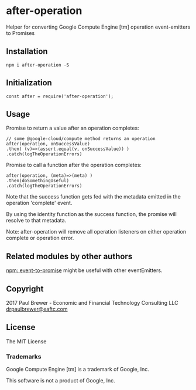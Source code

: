 # after-operation

Helper for converting Google Compute Engine [tm] operation event-emitters to Promises

## Installation

    npm i after-operation -S


## Initialization

    const after = require('after-operation');

## Usage

Promise to return a value after an operation completes:

    // some @google-cloud/compute method returns an operation
    after(operation, onSuccessValue)
    .then( (v)=>(assert.equal(v, onSuccessValue)) )
    .catch(logTheOperationErrors)

Promise to call a function after the operation completes:

    after(operation, (meta)=>(meta) )
    .then(doSomethingUseful)
    .catch(logTheOperationErrors)


Note that the success function gets fed with the metadata emitted in the operation 'complete' event.

By using the identity function as the success function, the promise will resolve to that metadata.

Note: after-operation will remove all operation listeners on either operation complete or operation error.

## Related modules by other authors

[npm: event-to-promise](https://www.npmjs.com/package/event-to-promise) might be useful
with other eventEmitters.

## Copyright

2017 Paul Brewer - Economic and Financial Technology Consulting LLC <drpaulbrewer@eaftc.com>

## License

The MIT License

### Trademarks

Google Compute Engine [tm] is a trademark of Google, Inc.

This software is not a product of Google, Inc.

